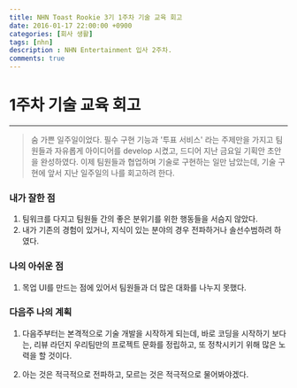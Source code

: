 ```yaml
---
title: NHN Toast Rookie 3기 1주차 기술 교육 회고
date: 2016-01-17 22:00:00 +0900
categories: [회사 생활]
tags: [nhn]
description : NHN Entertainment 입사 2주차.
comments: true
---
```


# 1주차 기술 교육 회고
***

> 숨 가쁜 일주일이었다.
> 필수 구현 기능과 '투표 서비스' 라는 주제만을 가지고 팀원들과 자유롭게 아이디어를 develop 시켰고,
> 드디어 지난 금요일 기획안 초안을 완성하였다.
> 이제 팀원들과 협업하며 기술로 구현하는 일만 남았는데, 기술 구현에 앞서 지난 일주일의 나를 회고하려 한다.


### 내가 잘한 점
1. 팀워크를 다지고 팀원들 간의 좋은 분위기를 위한 행동들을 서슴지 않았다.
2. 내가 기존의 경험이 있거나, 지식이 있는 분야의 경우 전파하거나 솔선수범하려 하였다.

### 나의 아쉬운 점
1. 목업 UI를 만드는 점에 있어서 팀원들과 더 많은 대화를 나누지 못했다.

### 다음주 나의 계획
1. 다음주부터는 본격적으로 기술 개발을 시작하게 되는데, 바로 코딩을 시작하기 보다는, 리뷰 라던지 우리팀만의 프로젝트 문화를 정립하고, 또 정착시키기 위해 많은 노력을 할 것이다.

2. 아는 것은 적극적으로 전파하고, 모르는 것은 적극적으로 물어봐야겠다.
